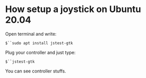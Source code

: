 # How setup a joystick on Ubuntu 20.04



Open terminal and write:

`$``sudo apt install jstest-gtk`

Plug your controller and just type:

`$``jstest-gtk`

You can see controller stuffs.


